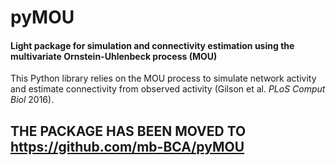 # pyMOU
#### Light package for simulation and connectivity estimation using the multivariate Ornstein-Uhlenbeck process (MOU)


This Python library relies on the MOU process to simulate network activity and estimate connectivity from observed activity (Gilson et al. *PLoS Comput Biol* 2016).

## THE PACKAGE HAS BEEN MOVED TO https://github.com/mb-BCA/pyMOU
